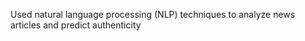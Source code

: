 Used natural language processing (NLP) techniques to analyze news articles and predict authenticity
